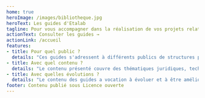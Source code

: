 ```yaml
---
home: true
heroImage: /images/bibliotheque.jpg
heroText: Les guides d'Etalab
tagline: Pour vous accompagner dans la réalisation de vos projets relatifs aux données, algorithmes et codes sources. 
actionText: Consulter les guides →
actionLink: /accueil
features:
- title: Pour quel public ?
  details: "Ces guides s'adressent à différents publics de structures publiques ou privées : chief data officer,  juristes,  experts métiers, chefs de projets ou encore simples curieux."
- title: Avec quel contenu ?
  details: "Le contenu présenté couvre des thématiques juridiques, techniques ou encore organisationnelles."
- title: Avec quelles évolutions ?
  details: "Le contenu des guides a vocation à évoluer et à être amélioré grâce à vos retours et suggestions !"
footer: Contenu publié sous Licence ouverte
---
```

